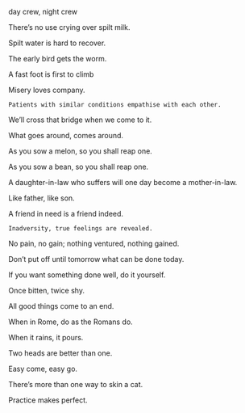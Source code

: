 day crew, night crew

There’s no use crying over spilt milk.

Spilt water is hard to recover.

The early bird gets the worm.

A fast foot is first to climb

Misery loves company.

    Patients with similar conditions empathise with each other.

We’ll cross that bridge when we come to it.

What goes around, comes around.

As you sow a melon, so you shall reap one.

As you sow a bean, so you shall reap one.

A daughter-in-law who suffers will one day become a mother-in-law.

Like father, like son.

A friend in need is a friend indeed.

    Inadversity, true feelings are revealed.

No pain, no gain; nothing ventured, nothing gained.

Don’t put off until tomorrow what can be done today.

If you want something done well, do it yourself.

Once bitten, twice shy.

All good things come to an end.

When in Rome, do as the Romans do.

When it rains, it pours.

Two heads are better than one.

Easy come, easy go.

There’s more than one way to skin a cat.

Practice makes perfect.
